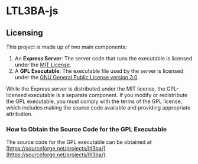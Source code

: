 # LTL3BA-js

## Licensing

This project is made up of two main components:

1. An **Express Server**: The server code that runs the executable is licensed under the [MIT License](LICENSE).
2. A **GPL Executable**: The executable file used by the server is licensed under the [GNU General Public License version 3.0](LICENSE.GPL).

While the Express server is distributed under the MIT license, the GPL-licensed executable is a separate component. If you modify or redistribute the GPL executable, you must comply with the terms of the GPL license, which includes making the source code available and providing appropriate attribution.

### How to Obtain the Source Code for the GPL Executable

The source code for the GPL executable can be obtained at [https://sourceforge.net/projects/ltl3ba/](https://sourceforge.net/projects/ltl3ba/).
